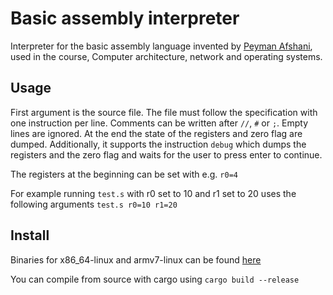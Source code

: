 # Basic assembly interpreter

Interpreter for the basic assembly language invented by [Peyman Afshani](https://pure.au.dk/portal/da/persons/peyman%40cs.au.dk), used in the course, Computer architecture, network and operating systems.

## Usage
First argument is the source file. The file must follow the specification with one instruction per line. Comments can be written after `//`, `#` or `;`. Empty lines are ignored. At the end the state of the registers and zero flag are dumped. Additionally, it supports the instruction `debug` which dumps the registers and the zero flag and waits for the user to press enter to continue.

The registers at the beginning can be set with e.g. `r0=4`

For example running `test.s` with r0 set to 10 and r1 set to 20 uses the following arguments `test.s r0=10 r1=20`

## Install
Binaries for x86_64-linux and armv7-linux can be found [here](https://github.com/Daniel-Anker-Hermansen/basic_asm_interpreter/releases/tag/v1.1.1)

You can compile from source with cargo using `cargo build --release`
